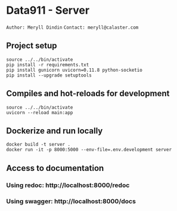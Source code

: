 # Data911 - Server

`Author: Meryll Dindin`
`Contact: meryll@calaster.com`

## Project setup

```
source ../../bin/activate
pip install -r requirements.txt
pip install gunicorn uvicorn=0.11.8 python-socketio
pip install --upgrade setuptools
```

## Compiles and hot-reloads for development

```
source ../../bin/activate
uvicorn --reload main:app
```

## Dockerize and run locally

```
docker build -t server .
docker run -it -p 8000:5000 --env-file=.env.development server
```

## Access to documentation

### Using redoc: http://localhost:8000/redoc

### Using swagger: http://localhost:8000/docs
